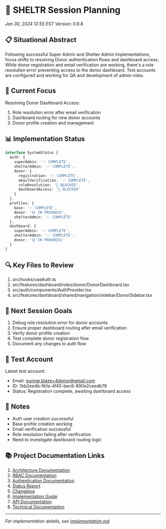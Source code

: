 # 🚀 SHELTR Session Planning
*Jan 30, 2024 12:55 EST*
*Version: 0.6.8*

## 📋 Situational Abstract
Following successful Super Admin and Shelter Admin implementations, focus shifts to resolving Donor authentication flows and dashboard access. While donor registration and email verification are working, there's a role resolution error preventing access to the donor dashboard. Test accounts are configured and working for QA and development of admin roles.

## 🎯 Current Focus
Resolving Donor Dashboard Access:
1. Role resolution error after email verification
2. Dashboard routing for new donor accounts
3. Donor profile creation and management

## 📊 Implementation Status
```typescript
interface SystemStatus {
  auth: {
    superAdmin: '✅ COMPLETE',
    shelterAdmin: '✅ COMPLETE',
    donor: {
      registration: '✅ COMPLETE',
      emailVerification: '✅ COMPLETE',
      roleResolution: '🔴 BLOCKED',
      dashboardAccess: '🔴 BLOCKED'
    }
  },
  profiles: {
    base: '✅ COMPLETE',
    donor: '🟡 IN PROGRESS',
    shelterAdmin: '✅ COMPLETE'
  },
  dashboard: {
    superAdmin: '✅ COMPLETE',
    shelterAdmin: '✅ COMPLETE',
    donor: '🟡 IN PROGRESS'
  }
}
```

## 🔍 Key Files to Review
1. src/hooks/useAuth.ts
2. src/features/dashboard/roles/donor/DonorDashboard.tsx
3. src/auth/components/AuthProvider.tsx
4. src/features/dashboard/shared/navigation/sidebar/DonorSidebar.tsx

## 🎯 Next Session Goals
1. Debug role resolution error for donor accounts
2. Ensure proper dashboard routing after email verification
3. Verify donor profile creation
4. Test complete donor registration flow
5. Document any changes to auth flow

## 🧪 Test Account
Latest test account:
- Email: gunnar.blaze+4donor@gmail.com
- ID: 7eb2ee4b-fb1a-4f45-bec6-890e2ceedb76
- Status: Registration complete, awaiting dashboard access

## 📝 Notes
- Auth user creation successful
- Base profile creation working
- Email verification successful
- Role resolution failing after verification
- Need to investigate dashboard routing logic

## 📚 Project Documentation Links
1. [Architecture Documentation](./core/architecture.md)
2. [RBAC Documentation](./core/rbac.md)
3. [Authentication Documentation](./technical/authentication.md)
4. [Status Report](./project/status_report.md)
5. [Changelog](./project/changelog.md)
6. [Implementation Guide](./implementation.md)
7. [API Documentation](./api.md)
8. [Technical Documentation](./technical.md)

---
*For implementation details, see [implementation.md](./implementation.md)*